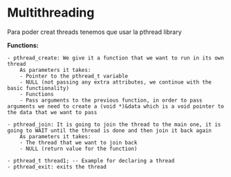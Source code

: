 # Multithreading

Para poder creat threads tenemos que usar la pthread library

**Functions:**

    - pthread_create: We give it a function that we want to run in its own thread
        As parameters it takes:
        - Pointer to the pthread_t variable
        - NULL (not passing any extra attributes, we continue with the basic functionality)
        - Functions
        - Pass arguments to the previous function, in order to pass arguments we need to create a (void *)&data which is a void pointer to the data that we want to pass

    - pthread_join: It is going to join the thread to the main one, it is going to WAIT until the thread is done and then join it back again
        As parameters it takes:
        - The thread that we want to join back
        - NULL (return value for the function)

    - pthread_t thread1; -- Example for declaring a thread
    - pthread_exit: exits the thread

